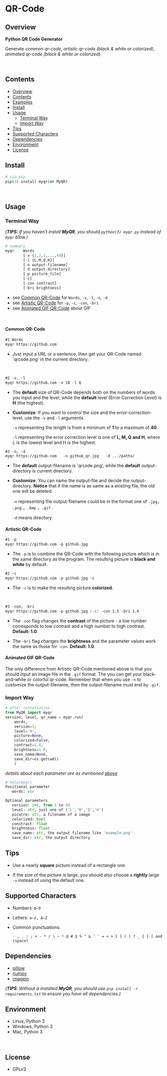 # QR-Code
## Overview


**Python QR Code Generator**

Generate *common qr-code*,  *artistic qr-code (black & white or colorized)*,  *animated qr-code (black & white or colorized)*.

​     

## Contents

* [Overview](#overview)
* [Contents](#contents)
* [Examples](#examples)
* [Install](#install)
* [Usage](#usage)
  * [Terminal Way](#terminal-way)
  * [Import Way](#import-way)
* [Tips](#tips)
* [Supported Characters](#supported-characters)
* [Dependencies](#dependencies)
* [Environment](#environment)
* [License](#license)


## Install

```python
# via pip
pip(3) install myqr(or MyQR)
```

​    

   

## Usage

### Terminal Way  

*(**TIPS**: If you haven't install **MyQR**, you should  `python(3) myqr.py` instead of `myqr` blow.)*

```python
# summary
myqr 	Words
		[-v {1,2,3,...,40}]
		[-l {L,M,Q,H}]
        [-n output-filename]
		[-d output-directory]
		[-p picture_file]
		[-c]
		[-con contrast]
		[-bri brightness]
```

- see [Common QR-Code](#common-qr-code) for `Words`, `-v`, `-l`, `-n`, `-d`
- see [Artistic QR-Code](#artistic-qr-code) for `-p`, `-c`, `-con`, `-bri`
- see [Animated GIF QR-Code](#animated-gif-qr-code) about GIF


​    


#### Common QR-Code



```markdown
#1 Words
myqr https://github.com
```

* Just input a URL or a sentence, then get your QR-Code named 'qrcode.png' in the current directory.

  ​

```markdown
#2 -v, -l
myqr https://github.com -v 10 -l Q
```

* The **default** size of QR-Code depends both on the numbers of words you input and the level, while the **default** level (Error Correction Level) is **H** (the highest).

* **Customize**: If you want to control the size and the error-correction-level, use the `-v` and `-l` arguments. 

   `-v`  representing the length is from a minimum of **1** to a maximum of **40**. 

   `-l` representing the error correction level is one of **L, M, Q and H**, where L is the lowest level and H is the highest.




```markdown
#3 -n, -d
myqr https://github.com   -n github_qr.jpg   -d .../paths/
```

* The **default** output-filename is 'qrcode.png', while the **default** output-directory is current directory.

* **Customize**: You can name the output-file and decide the output-directory. **Notice** that if the name is as same as a existing file, the old one will be deleted.

  `-n` representing the output-filename could be in the format one of `.jpg`， `.png` ，`.bmp` ，`.gif` .

  `-d` means directory.






#### Artistic QR-Code



```markdown
#1 -p
myqr https://github.com -p github.jpg
```

* The `-p` is to combine the QR-Code with the following picture which is in the same directory as the program. The resulting picture is **black and white** by default.





```markdown
#2 -c
myqr https://github.com -p github.jpg -c
```

* The `-c` is to make the resulting picture **colorized**.

  ​



```markdown
#3 -con, -bri
myqr https://github.com -p github.jpg [-c] -con 1.5 -bri 1.6
```

* The `-con` flag changes the **contrast** of the picture - a low number corresponds to low contrast and a high number to high contrast. **Default: 1.0**.

* The `-bri` flag changes the **brightness** and the parameter values work the same as those for `-con`. **Default: 1.0**.





#### Animated GIF QR-Code



The only difference from Artistic QR-Code mentioned above is that you should input an image file in the `.gif` format. The you can get your black-and-white or colorful qr-code. Remember that when you use `-n` to customize the output-filename, then the output-filename must end by `.gif`.



### Import Way

```python
# after installation
from MyQR import myqr
version, level, qr_name = myqr.run(
	words,
    version=1,
    level='H',
    picture=None,
    colorized=False,
    contrast=1.0,
    brightness=1.0,
    save_name=None,
    save_dir=os.getcwd()
	)
```


*details about each parameter are as mentioned [above](#terminal-way)*


```python
# help(myqr)
Positional parameter
   words: str

Optional parameters
   version: int, from 1 to 40
   level: str, just one of ('L','M','Q','H')
   picutre: str, a filename of a image
   colorized: bool
   constrast: float
   brightness: float
   save_name: str, the output filename like 'example.png'
   save_dir: str, the output directory
```








## Tips

* Use a nearly **square** picture instead of a rectangle one.

* If the size of the picture is large, you should also choose a **rightly** large `-v` instead of using the default one.







## Supported Characters

* Numbers:  `0~9`

* Letters:  `a~z, A~Z`

* Common punctuations:

  ```console
  · , . : ; + - * / \ ~ ! @ # $ % ^ & ` ' = < > [ ] ( ) ? _ { } | and  (space)
  ```


   

## Dependencies

* [pillow](https://pypi.python.org/pypi/Pillow/3.3.1)
* [numpy](https://pypi.python.org/pypi/numpy)
* [imageio](https://pypi.python.org/pypi/imageio)




*(**TIPS**: Without a installed **MyQR**, you should use `pip install -r requirements.txt` to ensure you have all dependencies.)*

  

## Environment

* Linux, Python 3
* Windows, Python 3
* Mac, Python 3


​    


## License 

* GPLv3
